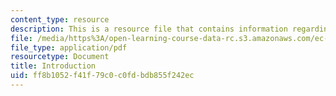 ```yaml
---
content_type: resource
description: This is a resource file that contains information regarding introduction.
file: /media/https%3A/open-learning-course-data-rc.s3.amazonaws.com/ec-s01-internet-technology-in-local-and-global-communities-spring-2005-summer-2005/ff8b1052f41f79c0c0fdbdb855f242ec_MITEC_S01S05_l1_introd.pdf
file_type: application/pdf
resourcetype: Document
title: Introduction
uid: ff8b1052-f41f-79c0-c0fd-bdb855f242ec
---
```

